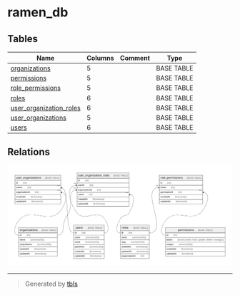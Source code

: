 # ramen_db

## Tables

| Name | Columns | Comment | Type |
| ---- | ------- | ------- | ---- |
| [organizations](organizations.md) | 5 |  | BASE TABLE |
| [permissions](permissions.md) | 5 |  | BASE TABLE |
| [role_permissions](role_permissions.md) | 5 |  | BASE TABLE |
| [roles](roles.md) | 6 |  | BASE TABLE |
| [user_organization_roles](user_organization_roles.md) | 6 |  | BASE TABLE |
| [user_organizations](user_organizations.md) | 5 |  | BASE TABLE |
| [users](users.md) | 6 |  | BASE TABLE |

## Relations

![er](schema.svg)

---

> Generated by [tbls](https://github.com/k1LoW/tbls)
